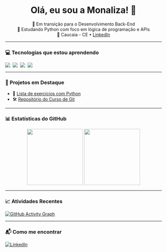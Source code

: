 <h1 align="center">Olá, eu sou a Monaliza! 👋</h1>

<p align="center">
  🌱 Em transição para o Desenvolvimento Back-End <br>
  🐍 Estudando Python com foco em lógica de programação e APIs <br>
  📍 Caucaia - CE • <a href="https://www.linkedin.com/in/monaliza-vasconcelos-08a004197" target="_blank">LinkedIn</a>
</p>

---

### 💻 Tecnologias que estou aprendendo
<div style="display: flex; gap: 8px;">
  <img src="https://img.shields.io/badge/Python-3776AB?style=for-the-badge&logo=python&logoColor=white"/>
  <img src="https://img.shields.io/badge/Git-F05032?style=for-the-badge&logo=git&logoColor=white"/>
  <img src="https://img.shields.io/badge/GitHub-181717?style=for-the-badge&logo=github&logoColor=white"/>
  <img src="https://img.shields.io/badge/VSCode-007ACC?style=for-the-badge&logo=visual%20studio%20code&logoColor=white"/>
</div>

---

### 📌 Projetos em Destaque
- 🔖 [Lista de exercícios com Python](https://github.com/Monaliza-Vasconcelos/exercicios-logica-python)
- 🛠️ [Repositório do Curso de Git](https://github.com/Monaliza-Vasconcelos/curso_git_1)

---

### 📊 Estatísticas do GitHub

<div align="center">
  <img height="180em" src="https://github-readme-stats.vercel.app/api?username=Monaliza-Vasconcelos&show_icons=true&theme=dracula&count_private=true"/>
  <img height="180em" src="https://github-readme-stats.vercel.app/api/top-langs/?username=Monaliza-Vasconcelos&layout=compact&langs_count=7&theme=dracula"/>
</div>

---

### 📈 Atividades Recentes
[![GitHub Activity Graph](https://github-readme-activity-graph.cyclic.app/graph?username=Monaliza-Vasconcelos&theme=dracula)](https://github.com/Ashutosh00710/github-readme-activity-graph)

---

### 📬 Como me encontrar
[![LinkedIn](https://img.shields.io/badge/-LinkedIn-blue?style=for-the-badge&logo=linkedin&logoColor=white)](https://www.linkedin.com/in/monaliza-vasconcelos-08a004197)

